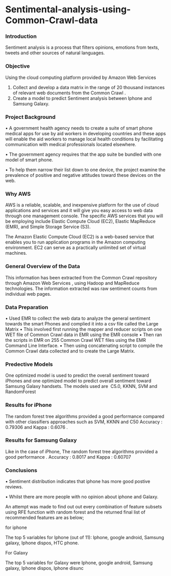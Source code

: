 # Sentimental-analysis-using-Common-Crawl-data
### Introduction
Sentiment analysis is a process that filters opinions, emotions from texts, tweets and other sources of natural languages.
### Objective
Using the cloud computing platform provided by Amazon Web Services 
1) Collect and develop a data matrix in the range of 20 thousand instances of relevant web documents from the Common Crawl .
 2) Create a model to predict Sentiment analysis between Iphone and Samsung Galaxy. 
 
 ### Project Background
 •	A government health agency needs to create a suite of smart phone medical apps for use by aid workers in developing countries and these apps will enable the aid workers to manage local health conditions by facilitating communication with medical professionals located elsewhere. 
 
•	The government agency requires that the app suite be bundled with one model of smart phone. 

•	To help them narrow their list down to one device, the project  examine the prevalence of positive and negative attitudes toward these devices on the web. 

### Why AWS
AWS is a reliable, scalable, and inexpensive platform for the use of cloud applications and services and it will give you easy access to web data through one management console. The specific AWS services that you will be employing include Elastic Compute Cloud (EC2), Elastic MapReduce (EMR), and Simple Storage Service (S3). 

The Amazon Elastic Compute Cloud (EC2) is a web-based service that enables you to run application programs in the Amazon computing environment. EC2 can serve as a practically unlimited set of virtual machines. 

### General Overview of the Data
This information has been extracted from the Common Crawl repository through Amazon Web Services , using Hadoop and MapReduce technologies. The information extracted was raw sentiment counts from individual web pages.

### Data Preparation
•	Used EMR to collect the web data to analyze the general sentiment towards the smart Phones and complied it into a csv file called the Large Matrix
•	This involved first running the mapper and reducer scripts on one WET file of Common Crawl data in EMR using the EMR console
•	Then ran the scripts in EMR on 255 Common Crawl WET files using the EMR Command Line Interface. 
•	Then using concatenating script to compile the Common Crawl data collected and to create the Large Matrix.

### Predective Models
One optimized model is used to predict the overall sentiment toward iPhones and one optimized model to predict overall sentiment toward Samsung Galaxy handsets. 
The models used are  C5.0, KKNN, SVM  and RandomForest

### Results for iPhone
The random forest tree algorithms provided a good performance compared with other classifiers  approaches such as SVM, KKNN and C50
                      Accuracy : 0.79306  and Kappa : 0.6076 .
                      
### Results for Samsung Galaxy                      
 Like in the case of iPhone, The random forest tree algorithms provided a good performance .
                         Accuracy : 0.8017 and Kappa : 0.60707 
                         
### Conclusions
•	Sentiment distribution indicates that iphone has more good postive reviews.

•	Whilst there are more people with no opinion about iphone and Galaxy.

 An attempt was made to find out out every combination of feature subsets using  RFE function with random forest and the returned final list of recommended features  are as below;
 
   for iphone 
   
 The top 5 variables for Iphone  (out of 11): Iphone, google android,  Samsung galaxy, Iphone dispos, HTC phone.
 
  For Galaxy
  
The top 5 variables  for Galaxy were Iphone, google android, Samsung galaxy, Iphone dispos, Iphone disunc





